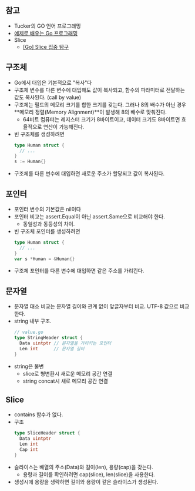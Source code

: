 ## 참고
- Tucker의 GO 언어 프로그래밍
- [예제로 배우는 Go 프로그래밍](http://golang.site/)
- Slice
  - [[Go] Slice 집중 탐구](https://velog.io/@kimmachinegun/Go-Slice-%EC%A7%91%EC%A4%91-%ED%83%90%EA%B5%AC-t2jn1kd1gc)

## 구조체
- Go에서 대입은 기본적으로 "복사"다
- 구조체 변수를 다른 변수에 대입해도 값이 복사되고, 함수의 파라미터로 전달하는 값도 복사된다. (call by value)
- 구조체는 필드의 메모리 크기를 합한 크기를 갖는다. 그러나 8의 배수가 아닌 경우 **메모리 정렬(Memory Alignment)**이 발생해 8의 배수로 맞춰진다.
  - 64비트 컴퓨터는 레지스터 크기가 8바이트이고, 데이터 크기도 8바이트면 효율적으로 연산이 가능해진다.
- 빈 구조체를 생성하려면
  ```go
  type Human struct {
    // ...  
  }
  s := Human{}
  ```
- 구조체를 다른 변수에 대입하면 새로운 주소가 할당되고 값이 복사된다.
  
## 포인터
- 포인터 변수의 기본값은 nil이다
- 포인터 비교는 assert.Equal이 아닌 assert.Same으로 비교해야 한다.
  - 동일성과 동등성의 차이.
- 빈 구조체 포인터를 생성하려면
  ```go
  type Human struct {
    // ...  
  }
  var s *Human = &Human{}
  ```
- 구조체 포인터를 다른 변수에 대입하면 같은 주소를 가리킨다.

## 문자열
- 문자열 대소 비교는 문자열 길이와 관계 없이 앞글자부터 비교. UTF-8 값으로 비교한다.
- string 내부 구조.
  ```go
  // value.go
  type StringHeader struct {
    Data uintptr // 문자열을 가리키는 포인터
    Len int      // 문자열 길이
  }
  ```
- string은 불변
  - slice로 형변환시 새로운 메모리 공간 연결
  - string concat시 새로 메모리 공간 연결
  
## Slice
- contains 함수가 없다.
- 구조
  ```go
  type SliceHeader struct {
    Data uintptr
    Len int
    Cap int
  }
  ```
- 슬라이스는 배열의 주소(Data)와 길이(len), 용량(cap)을 갖는다.
  - 용량과 길이를 확인하려면 cap(slice), len(slice)을 사용한다.
- 생성시에 용량을 생략하면 길이와 용량이 같은 슬라이스가 생성된다.
  